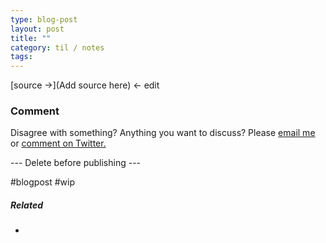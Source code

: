 ```yaml
---
type: blog-post
layout: post
title: ""
category: til / notes
tags: 
---
```




[source →](Add source here) <- edit

### Comment

Disagree with something? Anything you want to discuss? Please [email me](mailto:gizn@georgnaver.se) or [comment on Twitter.](TWITTERLÄNK)

--- Delete before publishing ---

#blogpost #wip 

##### Related
- 